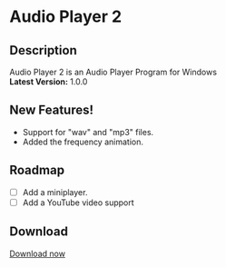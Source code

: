 # Audio Player 2

## Description
Audio Player 2 is an Audio Player Program for Windows\
**Latest Version:** 1.0.0
## New Features!

  - Support for "wav" and "mp3" files.
  - Added the frequency animation.

## Roadmap
 
 - [ ] Add a miniplayer.
 - [ ] Add a YouTube video support

## Download
[Download now](https://hexa-studio.de)
